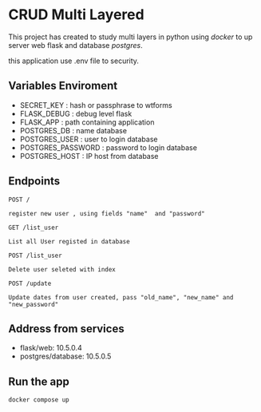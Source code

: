 # CRUD Multi Layered

This project has created to study multi layers in python using *docker* to up server web flask and database *postgres*.

this application use .env file to security.

## Variables Enviroment

- SECRET_KEY        : hash or passphrase to wtforms
- FLASK_DEBUG       : debug level flask
- FLASK_APP         : path containing application 
- POSTGRES_DB       : name database
- POSTGRES_USER     : user to login database
- POSTGRES_PASSWORD : password to login database
- POSTGRES_HOST     : IP host from database 

## Endpoints


`POST /`

    register new user , using fields "name"  and "password"

`GET /list_user`
    
    List all User registed in database

`POST /list_user`
    
    Delete user seleted with index

`POST /update`

    Update dates from user created, pass "old_name", "new_name" and "new_password"


## Address from services

- flask/web: 10.5.0.4 
- postgres/database: 10.5.0.5

## Run the app

    docker compose up